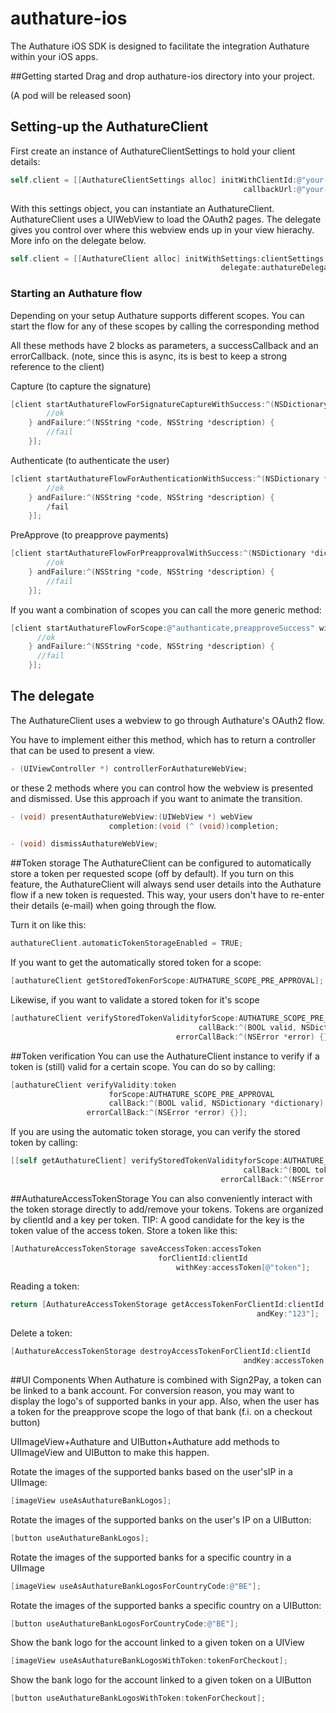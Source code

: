 # authature-ios

The Authature iOS SDK is designed to facilitate the integration Authature within your iOS apps.

##Getting started
Drag and drop authature-ios directory into your project.

(A pod will be released soon)

## Setting-up the AuthatureClient

First create an instance of AuthatureClientSettings to hold your client details:
```objective-c
self.client = [[AuthatureClientSettings alloc] initWithClientId:@"your-client-id"
                                                    callbackUrl:@"your-servers-oauth-callback-url"];
```

With this settings object, you can instantiate an AuthatureClient. 
AuthatureClient uses a UIWebView to load the OAuth2 pages. 
The delegate gives you control over where this webview ends up in your view hierachy.
More info on the delegate below.

```objective-c
self.client = [[AuthatureClient alloc] initWithSettings:clientSettings
                                               delegate:authatureDelegate];
```

### Starting an Authature flow

Depending on your setup Authature supports different scopes.
You can start the flow for any of these scopes by calling the corresponding method

All these methods have 2 blocks as parameters, a successCallback and an errorCallback.
(note, since this is async, its is best to keep a strong reference to the client)

Capture (to capture the signature)
```objective-c
[client startAuthatureFlowForSignatureCaptureWithSuccess:^(NSDictionary *dictionary) {
        //ok
    } andFailure:^(NSString *code, NSString *description) {
        //fail
    }];
```

Authenticate (to authenticate the user)
```objective-c
[client startAuthatureFlowForAuthenticationWithSuccess:^(NSDictionary *dictionary) {
        //ok
    } andFailure:^(NSString *code, NSString *description) {
        /fail
    }];
```

PreApprove (to preapprove payments)
```objective-c
[client startAuthatureFlowForPreapprovalWithSuccess:^(NSDictionary *dictionary) {
        //ok
    } andFailure:^(NSString *code, NSString *description) {
        //fail
    }];
```

If you want a combination of scopes you can call the more generic method:
```objective-c
[client startAuthatureFlowForScope:@"authanticate,preapproveSuccess" withSuccess:^(NSDictionary *dictionary) {
      //ok
    } andFailure:^(NSString *code, NSString *description) {
      //fail
    }];
```

## The delegate

The AuthatureClient uses a webview to go through Authature's OAuth2 flow.

You have to implement either this method, which has to return a controller that can be used to present a view.

```objective-c
- (UIViewController *) controllerForAuthatureWebView;
```

or these 2 methods where you can control how the webview is presented and dismissed.
Use this approach if you want to animate the transition.

```objective-c
- (void) presentAuthatureWebView:(UIWebView *) webView
                      completion:(void (^ (void))completion;

- (void) dismissAuthatureWebView;
```

##Token storage
The AuthatureClient can be configured to automatically store a token per requested scope (off by default).
If you turn on this feature, the AuthatureClient will always send user details into the Authature flow if a new token is requested. This way, your users don't have to re-enter their details (e-mail) when going through the flow.

Turn it on like this:
```objective-c
authatureClient.automaticTokenStorageEnabled = TRUE;
```

If you want to get the automatically stored token for a scope:
```objective-c
[authatureClient getStoredTokenForScope:AUTHATURE_SCOPE_PRE_APPROVAL];
```

Likewise, if you want to validate a stored token for it's scope

```objective-c
[authatureClient verifyStoredTokenValidityforScope:AUTHATURE_SCOPE_PRE_APPROVAL
                                          callBack:^(BOOL valid, NSDictionary *dictionary) {}
                                     errorCallBack:^(NSError *error) {}];
```

##Token verification
You can use the AuthatureClient instance to verify if a token is (still) valid for a certain scope.
You can do so by calling:

```objective-c
[authatureClient verifyValidity:token
                      forScope:AUTHATURE_SCOPE_PRE_APPROVAL
                      callBack:^(BOOL valid, NSDictionary *dictionary) {}
                 errorCallBack:^(NSError *error) {}];
```

If you are using the automatic token storage, you can verify the stored token by calling:
```objective-c
[[self getAuthatureClient] verifyStoredTokenValidityforScope:AUTHATURE_SCOPE_PRE_APPROVAL
                                                    callBack:^(BOOL tokenIsValid, NSDictionary *responseObject) {}
                                               errorCallBack:^(NSError *error) {}];
```

##AuthatureAccessTokenStorage
You can also conveniently interact with the token storage directly to add/remove your tokens.
Tokens are organized by clientId and a key per token.
TIP: A good candidate for the key is the token value of the access token.
Store a token like this:
```objective-c
[AuthatureAccessTokenStorage saveAccessToken:accessToken
                                 forClientId:clientId
                                     withKey:accessToken[@"token"];
```                       

Reading a token:
```objective-c
return [AuthatureAccessTokenStorage getAccessTokenForClientId:clientId 
                                                       andKey:"123"];
````

Delete a token:
```objective-c
[AuthatureAccessTokenStorage destroyAccessTokenForClientId:clientId
                                                    andKey:accessToken[@"token"]];
```

##UI Components
When Authature is combined with Sign2Pay, a token can be linked to a bank account.
For conversion reason, you may want to display the logo's of supported banks in your app.
Also, when the user has a token for the preapprove scope the logo of that bank (f.i. on a checkout button)

UIImageView+Authature and UIButton+Authature add methods to UIImageView and UIButton to make this happen.

Rotate the images of the supported banks based on the user'sIP  in a UIImage:
```objective-c
[imageView useAsAuthatureBankLogos];
```

Rotate the images of the supported banks on the user's IP on a UIButton:
```objective-c
[button useAuthatureBankLogos];
```

Rotate the images of the supported banks for a specific country in a UIImage
```objective-c
[imageView useAsAuthatureBankLogosForCountryCode:@"BE"];
```
Rotate the images of the supported banks a specific country on a UIButton:
```objective-c
[button useAuthatureBankLogosForCountryCode:@"BE"];
```

Show the bank logo for the account linked to a given token on a UIView
```objective-c
[imageView useAsAuthatureBankLogosWithToken:tokenForCheckout];
````
Show the bank logo for the account linked to a given token on a UIButton
```objective-c
[button useAuthatureBankLogosWithToken:tokenForCheckout];
````
